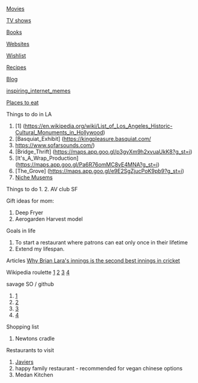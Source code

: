 [Movies](movies.md)
 
[TV shows](tv.md)

[Books](books.md)

[Websites](websites.md)

[Wishlist](wishlist.md)

[Recipes](recipes.md)

[Blog](blog.md)

[inspiring_internet_memes](text_memes.md)

[Places to eat](places2eat.md)

Things to do in LA

1. [1] (https://en.wikipedia.org/wiki/List_of_Los_Angeles_Historic-Cultural_Monuments_in_Hollywood)
2. [Basquiat_Exhibit] (https://kingpleasure.basquiat.com/ 
3. https://www.sofarsounds.com/)
4. [Bridge_Thrift] (https://maps.app.goo.gl/p3gyXm9h2xvuaUkK8?g_st=i)
5. [It's_A_Wrap_Production] (https://maps.app.goo.gl/Pa6R76omMC8vE4MNA?g_st=i)
6. [The_Grove] (https://maps.app.goo.gl/e9E2SgZjucPoK9pb9?g_st=i)
7. [Niche Musems](https://www.niche-museums.com/)


Things to do 
1. 
2. AV club SF

Gift ideas for mom:
1. Deep Fryer
2. Aerogarden Harvest model

Goals in life
1. To start a restaurant where patrons can eat only once in their lifetime
2. Extend my lifespan.

Articles 
[Why Brian Lara's innings is the second best innings in cricket](https://www.sportskeeda.com/cricket/why-brian-lara-s-153-not-out-against-australia-in-1999-is-the-greatest-test-innings-ever-played)

Wikipedia roulette
[1](https://en.wikipedia.org/wiki/Freedom_pineapples) [2](https://en.wikipedia.org/wiki/Jefferson_Davis) [3](https://en.wikipedia.org/wiki/Persi_Diaconis) [4](https://en.wikipedia.org/wiki/E._J._Perry)
 

savage SO / github
1. [1](https://datascience.stackexchange.com/questions/34382/can-cosine-similarity-be-applied-to-multidimensional-matrices)
2. [2](https://github.com/pytorch/pytorch/issues/30664#issuecomment-561369214)
3. [3](https://github.com/pytorch/pytorch/issues/8976#issuecomment-400923172)
4. [4](https://discussions.apple.com/thread/8450226)

Shopping list
1. Newtons cradle

Restaurants to visit 
1. [Javiers](https://www.javiers-cantina.com/newport-beach#menu=vegetarian-and-vegan)
2. happy family restaurant - recommended for vegan chinese options
3. Medan Kitchen


<!-- 6. The fox apologist to the tree and took its fruits about 8 or 10 times. the tree asks why you spologist  -->


<!-- 8. People ask me what my hobbies are: I take the time to catalog old photos from my family on facebook, spend ambl -->

<!-- 8. An old sailor was narrating a story to children. He told them the story of Howie and Hughs, two men who were best friends but whose friendship ceased.  -->

<!-- 7. An industrialist criticizing the government should not make the headlines: Naushad Forbes.  -->



<!-- Here is a table

Year | Award | Category
-----|-------|--------
2014 | Emmy  | Won Outstanding Lead Actor in a miniseries or a movie
2015 | BAFTA | Nominated for Best Leading Actor for Sherlock
2014 | Satellite | Won Best Actor miniseries or television film
-->

<!-- Things I want to smash under liquid nitrogen
1. Smashed potatoes
2. Brain tissue
3. a soda can -->
